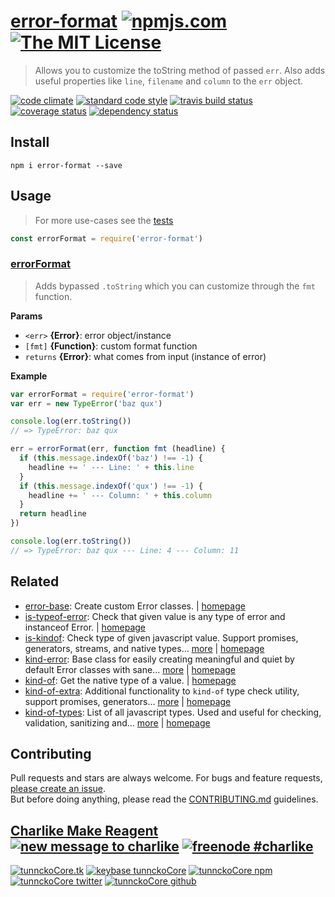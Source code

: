 # [error-format][author-www-url] [![npmjs.com][npmjs-img]][npmjs-url] [![The MIT License][license-img]][license-url] 

> Allows you to customize the toString method of passed `err`. Also adds useful properties like `line`, `filename` and `column` to the `err` object.

[![code climate][codeclimate-img]][codeclimate-url] [![standard code style][standard-img]][standard-url] [![travis build status][travis-img]][travis-url] [![coverage status][coveralls-img]][coveralls-url] [![dependency status][david-img]][david-url]

## Install
```
npm i error-format --save
```

## Usage
> For more use-cases see the [tests](./test.js)

```js
const errorFormat = require('error-format')
```

### [errorFormat](index.js#L47)
> Adds bypassed `.toString` which you can customize through the `fmt` function.

**Params**

* `<err>` **{Error}**: error object/instance    
* `[fmt]` **{Function}**: custom format function    
* `returns` **{Error}**: what comes from input (instance of error)  

**Example**

```js
var errorFormat = require('error-format')
var err = new TypeError('baz qux')

console.log(err.toString())
// => TypeError: baz qux

err = errorFormat(err, function fmt (headline) {
  if (this.message.indexOf('baz') !== -1) {
    headline += ' --- Line: ' + this.line
  }
  if (this.message.indexOf('qux') !== -1) {
    headline += ' --- Column: ' + this.column
  }
  return headline
})

console.log(err.toString())
// => TypeError: baz qux --- Line: 4 --- Column: 11
```

## Related
* [error-base](https://www.npmjs.com/package/error-base): Create custom Error classes. | [homepage](https://github.com/doowb/error-base)
* [is-typeof-error](https://www.npmjs.com/package/is-typeof-error): Check that given value is any type of error and instanceof Error. | [homepage](https://github.com/tunnckocore/is-typeof-error)
* [is-kindof](https://www.npmjs.com/package/is-kindof): Check type of given javascript value. Support promises, generators, streams, and native types… [more](https://www.npmjs.com/package/is-kindof) | [homepage](https://github.com/tunnckocore/is-kindof)
* [kind-error](https://www.npmjs.com/package/kind-error): Base class for easily creating meaningful and quiet by default Error classes with sane… [more](https://www.npmjs.com/package/kind-error) | [homepage](https://github.com/tunnckocore/kind-error)
* [kind-of](https://www.npmjs.com/package/kind-of): Get the native type of a value. | [homepage](https://github.com/jonschlinkert/kind-of)
* [kind-of-extra](https://www.npmjs.com/package/kind-of-extra): Additional functionality to `kind-of` type check utility, support promises, generators… [more](https://www.npmjs.com/package/kind-of-extra) | [homepage](https://github.com/tunnckocore/kind-of-extra)
* [kind-of-types](https://www.npmjs.com/package/kind-of-types): List of all javascript types. Used and useful for checking, validation, sanitizing and… [more](https://www.npmjs.com/package/kind-of-types) | [homepage](https://github.com/tunnckocore/kind-of-types)

## Contributing
Pull requests and stars are always welcome. For bugs and feature requests, [please create an issue](https://github.com/tunnckoCore/error-format/issues/new).  
But before doing anything, please read the [CONTRIBUTING.md](./CONTRIBUTING.md) guidelines.

## [Charlike Make Reagent](http://j.mp/1stW47C) [![new message to charlike][new-message-img]][new-message-url] [![freenode #charlike][freenode-img]][freenode-url]

[![tunnckoCore.tk][author-www-img]][author-www-url] [![keybase tunnckoCore][keybase-img]][keybase-url] [![tunnckoCore npm][author-npm-img]][author-npm-url] [![tunnckoCore twitter][author-twitter-img]][author-twitter-url] [![tunnckoCore github][author-github-img]][author-github-url]

[define-property]: https://github.com/jonschlinkert/jonschlinkert/define-property
[is-typeof-error]: https://github.com/tunnckocore/tunnckocore/is-typeof-error
[stacktrace-metadata]: https://github.com/tunnckocore/tunnckocore/stacktrace-metadata

[npmjs-url]: https://www.npmjs.com/package/error-format
[npmjs-img]: https://img.shields.io/npm/v/error-format.svg?label=error-format

[license-url]: https://github.com/tunnckoCore/error-format/blob/master/LICENSE
[license-img]: https://img.shields.io/badge/license-MIT-blue.svg

[codeclimate-url]: https://codeclimate.com/github/tunnckoCore/error-format
[codeclimate-img]: https://img.shields.io/codeclimate/github/tunnckoCore/error-format.svg

[travis-url]: https://travis-ci.org/tunnckoCore/error-format
[travis-img]: https://img.shields.io/travis/tunnckoCore/error-format.svg

[coveralls-url]: https://coveralls.io/r/tunnckoCore/error-format
[coveralls-img]: https://img.shields.io/coveralls/tunnckoCore/error-format.svg

[david-url]: https://david-dm.org/tunnckoCore/error-format
[david-img]: https://img.shields.io/david/tunnckoCore/error-format.svg

[standard-url]: https://github.com/feross/standard
[standard-img]: https://img.shields.io/badge/code%20style-standard-brightgreen.svg

[author-www-url]: http://www.tunnckoCore.tk
[author-www-img]: https://img.shields.io/badge/www-tunnckoCore.tk-fe7d37.svg

[keybase-url]: https://keybase.io/tunnckocore
[keybase-img]: https://img.shields.io/badge/keybase-tunnckocore-8a7967.svg

[author-npm-url]: https://www.npmjs.com/~tunnckocore
[author-npm-img]: https://img.shields.io/badge/npm-~tunnckocore-cb3837.svg

[author-twitter-url]: https://twitter.com/tunnckoCore
[author-twitter-img]: https://img.shields.io/badge/twitter-@tunnckoCore-55acee.svg

[author-github-url]: https://github.com/tunnckoCore
[author-github-img]: https://img.shields.io/badge/github-@tunnckoCore-4183c4.svg

[freenode-url]: http://webchat.freenode.net/?channels=charlike
[freenode-img]: https://img.shields.io/badge/freenode-%23charlike-5654a4.svg

[new-message-url]: https://github.com/tunnckoCore/ama
[new-message-img]: https://img.shields.io/badge/ask%20me-anything-green.svg

